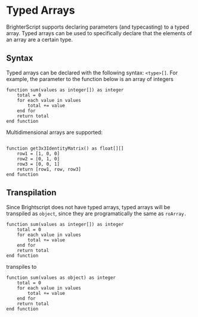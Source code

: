 # Typed Arrays

BrighterScript supports declaring parameters (and typecasting) to a typed array. Typed arrays can be used to specifically declare that the elements of an array are a certain type.

## Syntax

Typed arrays can be declared with the following syntax: `<type>[]`. For example, the parameter to the function below is an array of integers

```BrighterScript
function sum(values as integer[]) as integer
    total = 0
    for each value in values
        total += value
    end for
    return total
end function
```

Multidimensional arrays are supported:

```BrighterScript

function get3x3IdentityMatrix() as float[][]
    row1 = [1, 0, 0]
    row2 = [0, 1, 0]
    row3 = [0, 0, 1]
    return [row1, row, row3]
end function
```

## Transpilation

Since Brightscript does not have typed arrays, typed arrays will be transpiled as `object`, since they are programatically the same as `roArray.`

```BrighterScript
function sum(values as integer[]) as integer
    total = 0
    for each value in values
        total += value
    end for
    return total
end function
```

transpiles to

```BrighterScript
function sum(values as object) as integer
    total = 0
    for each value in values
        total += value
    end for
    return total
end function
```
